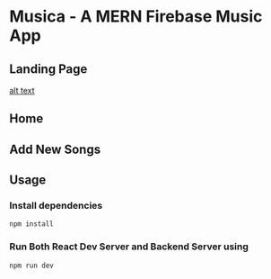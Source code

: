 # Musica - A MERN Firebase Music App

## Landing Page
[alt text](./previews/Image1.png)

## Home

## Add New Songs

## Usage

### Install dependencies

```
npm install
```

### Run Both React Dev Server and Backend Server using

```
npm run dev
```
